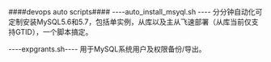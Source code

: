 ####devops  auto scripts####
----auto_install_msyql.sh ----
分分钟自动化可定制安装MySQL5.6和5.7，包括单实例，从库以及主从飞速部署（从库当前仅支持GTID），一个脚本搞定。

----expgrants.sh----
用于MySQL系统用户及权限备份/导出。
